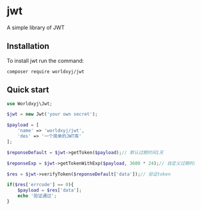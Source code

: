 # jwt
A simple library of JWT

## Installation

To install jwt run the command:

    composer require worldxyj/jwt


## Quick start

```php
use Worldxyj\Jwt;

$jwt = new Jwt('your own secret');

$payload = [
    'name' => 'worldxyj/jwt',
    'des' => '一个简单的JWT库'
];

$reponseDefault = $jwt->getToken($payload);// 默认过期时间1天

$reponseExp = $jwt->getTokenWithExp($payload, 3600 * 24);// 自定义过期时间

$res = $jwt->verifyToken($reponseDefault['data']);// 验证token

if($res['errcode'] == 0){
    $payload = $res['data'];
    echo '验证通过';
}
```